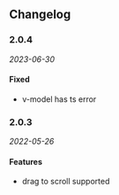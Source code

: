 ## Changelog

### 2.0.4
*2023-06-30*

#### Fixed

- v-model has ts error

### 2.0.3
*2022-05-26*

#### Features

- drag to scroll supported
